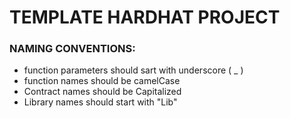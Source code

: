 # TEMPLATE HARDHAT PROJECT


### NAMING CONVENTIONS:

* function parameters should sart with underscore ( _ )
* function names should be camelCase
* Contract names should be Capitalized
* Library names should start with "Lib"